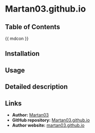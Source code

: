 # Martan03.github.io

## Table of Contents
{{ mdcon }}

## Installation

## Usage

## Detailed description

## Links

- **Author:** [Martan03](https://github.com/Martan03)
- **GitHub repository:** [Martan03.github.io](https://github.com/Martan03/Martan03.github.io)
- **Author website:** [martan03.github.io](https://martan03.github.io)
